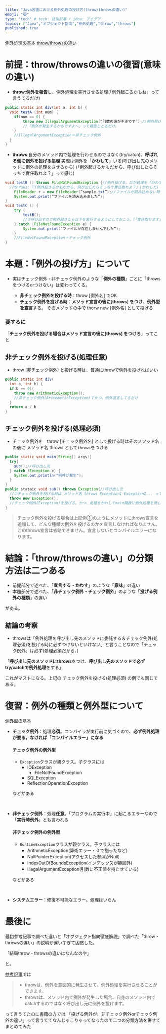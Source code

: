 ```yaml
---
title: "Java言語における例外処理の投げ方(throw/throwsの違い)"
emoji: "😸"
type: "tech" # tech: 技術記事 / idea: アイデア
topics: ["Java","オブジェクト指向","例外処理","throw","throws"]
published: true
---
```

[例外処理の基本](https://zenn.dev/t_fukuyama/articles/c2154c8cb9522c)
[throw/throwsの違い](https://zenn.dev/t_fukuyama/articles/c74dd44622e299)
# 前提：throw/throwsの違いの復習(意味の違い)
- **throw**:**例外を報告**し、例外処理を実行させる処理(「例外起こるかもね」って言うてるだけ)
```java
public static int div(int a, int b) {
  void testA (int num) {
    if(num == 0) {
        throw new IllegalArgumentException(“引数の値が不正です”);//例外投げる。
        //「例外が発生するかもですよ〜」って報告しとるだけ。
    }
    //IllegalArgumentException＝非チェック例外
  }
}
```
- **throws**:自分のメソッド内で処理を行わせるのではなく(try/catch)、**呼ばれる側に例外を投げる処理**
実際は例外を「**かわして**」いる(呼び出し先のメソッドに例外の処理をさせるから)
(「例外起きるかもだから、呼び出したらそっちで責任取れよ？」って感じ)
```java
void testB () throws FileNotFoundException {//例外投げる。だが処理を「かわす」
  //throws:「①例外起きるかもだから、飛び出したらそっちで責任取れよ？」(かわした)
    FileReader r = new FileReader(“sample.txt”);//ファイルが読み込めない時もある。
    System.out.print(“ファイルを読み込みました”); 
}
void testC () {
    try {
        testB(); 
        //②呼び出すので例外起きたら以下を実行するようにしておこう。(「責任取ります」)
    } catch (FileNotFoundException e) { 
        System.out.print(“ファイルが存在しませんでした”);   
    }
    //FileNotFoundException＝チェック例外
}
```
# 本題：「例外の投げ方」について
- 実はチェック例外・非チェック例外のような「**例外の種類**」ごとに「throwsをつけるorつけない」は変わってくる。

  - **非チェック例外を投げる時**：throw [例外名] でOK
  - **チェック例外を投げる時**：**メソッド宣言の後に**[**throws**] **をつけ**、**例外型を宣言**する。
  そのメソッドの中で thorw new [例外名] として投げる
### 要するに
「**チェック例外を投げる場合はメソッド宣言の後に[**throws**] をつけろ**」ってこと

## 非チェック例外を投げる(処理任意)
- throw [非チェック例外] と投げる時は、普通にthrowで例外を投げればいい
```java
public static int div(
  int a, int b) {
  if(b == 0){
    throw new ArithmeticException(); 
    //非チェック例外(ArithmeticException)でかつ、例外宣言してるだけ
  }
  return a / b
}
```
## チェック例外を投げる(処理必須)
- チェック例外を　throw [チェック例外名] として投げる時はそのメソッド名の後に メソッド名 throws として`throws`をつける
```java
public static void main(String[] args){
  try{
    sub();//呼び出し先
  } catch (Exception e) {
    System.out.println("例外が発生");
  }
}
public stataic void sub() throws Exception{//呼び出し元
  //①チェック例外を投げる時は メソッド名 throws Exception1 Exception2... って感じで宣言する
  throw new Exception();
  //チェック例外(Exception)を投げる。かつ、処理をかわしてmain関数に例外処理を流してる。
}
```
>チェック例外を投げる場合は上記例①のようにメソッドにthrows宣言を追加して、どんな種類の例外を投げるのかを宣言しなければなりません。このthrows宣言は省略できません。宣言しないとコンパイルエラーになります。

# 結論：「throw/throwsの違い」の分類方法は二つある
- 前提部分で述べた、「**宣言する・かわす**」のような「**意味**」の違い
- 本題部分で述べた、「**非チェック例外・チェック例外**」のような「**投げる例外の種類**」の違い

がある。

## 結論の考察
- throwsは「例外処理を呼び出し先のメソッドに委託する＆チェック例外(処理必須)を投げる時に必ずつけないといけない」と言うことなので「チェック例外」は必ず(処理必須だから、)

「**呼び出し元のメソッドにthrows**をつけ、**呼び出し先のメソッドで必ずtry/catchで例外処理**をする」

これがマストになる。上記の チェック例外を投げる(処理必須) の例でも同じである。


# 復習：例外の種類と例外型について

[例外型の基本](https://zenn.dev/t_fukuyama/articles/c2154c8cb9522c#%E4%BE%8B%E5%A4%96%E3%81%AE%E3%80%8C%E5%9E%8B%E3%80%8D%E3%81%AB%E3%81%A4%E3%81%84%E3%81%A6)

- **チェック例外**：処理**必須**。コンパイラが実行前に気づくので、**必ず例外処理が要る。なければ「コンパイルエラー」になる**
  #### チェック例外の例外型
  - `Exception`クラスが親クラス。子クラスには
    - IOException
      - FileNotFoundException
    - SQLException
    - ReflectionOperationException

  などがある

<br>

- **非チェック例外**：処理**任意**。「プログラムの実行中」に起こるエラーなので「**実行時例外**」とも言われる
  #### 非チェック例外の例外型
  - `RuntimeException`クラスが親クラス。子クラスには
    - ArithmeticException(算術エラー・０で割ったなど)
    - NullPointerException(アクセスした参照がNull)
    - IndexOutOfBoundsException(インデックスが範囲外)
    - IllegalArgumentException(引数に不正値を持たせている)

  などがある
  
<br>

- **システムエラー**：修復不可能なエラー。処理はいらん

# 最後に
最初参考記事で調べた違いと「オブジェクト指向徹底解説」で調べた「throw・throwsの違い」の説明が違いすぎて困惑した。

「結局throw・throwsの違いはなんなのや」

と。

[参考記事](https://style.potepan.com/articles/28547.html#:~:text=throw%E3%81%AF%E3%80%81%E4%BE%8B%E5%A4%96%E3%82%92%E6%84%8F%E5%9B%B3,%E3%81%AB%E4%BE%8B%E5%A4%96%E3%82%92%E6%8A%95%E3%81%92%E3%81%BE%E3%81%99%E3%80%82)では
>- throwは、例外を意図的に発生させて、例外処理を実行させることができます。
>- throwsは、メソッド内で例外が発生した場合、自身のメソッド内でcatchするのではなく呼び出し元に例外を投げます。

って言うてたのに書籍の方では
「投げる例外が、非チェック例外orチェック例外の違い」って言うててなんじゃこりゃってなったので二つの分類方法を併せてまとめてみた
